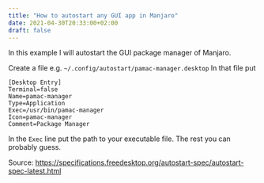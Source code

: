```yaml
---
title: "How to autostart any GUI app in Manjaro"
date: 2021-04-30T20:33:00+02:00
draft: false
---
```


In this example I will autostart the GUI package manager of Manjaro.

Create a file e.g. `~/.config/autostart/pamac-manager.desktop`
In that file put
```
[Desktop Entry]
Terminal=false
Name=pamac-manager
Type=Application
Exec=/usr/bin/pamac-manager
Icon=pamac-manager
Comment=Package Manager
```

In the `Exec` line put the path to your executable file. The rest you can probably guess.

Source: https://specifications.freedesktop.org/autostart-spec/autostart-spec-latest.html
